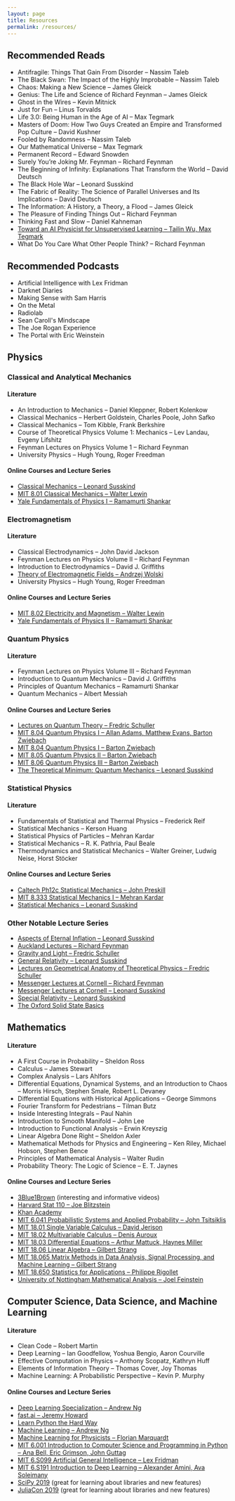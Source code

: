 ```yaml
---
layout: page
title: Resources
permalink: /resources/
---
```


## Recommended Reads

* Antifragile: Things That Gain From Disorder – Nassim Taleb
* The Black Swan: The Impact of the Highly Improbable – Nassim Taleb
* Chaos: Making a New Science – James Gleick
* Genius: The Life and Science of Richard Feynman – James Gleick
* Ghost in the Wires – Kevin Mitnick
* Just for Fun – Linus Torvalds
* Life 3.0: Being Human in the Age of AI – Max Tegmark
* Masters of Doom: How Two Guys Created an Empire and Transformed Pop Culture – David Kushner
* Fooled by Randomness – Nassim Taleb
* Our Mathematical Universe – Max Tegmark
* Permanent Record – Edward Snowden
* Surely You’re Joking Mr. Feynman – Richard Feynman
* The Beginning of Infinity: Explanations That Transform the World – David Deutsch
* The Black Hole War – Leonard Susskind
* The Fabric of Reality: The Science of Parallel Universes and Its Implications – David Deutsch
* The Information: A History, a Theory, a Flood – James Gleick
* The Pleasure of Finding Things Out – Richard Feynman
* Thinking Fast and Slow – Daniel Kahneman
* [Toward an AI Physicist for Unsupervised Learning – Tailin Wu, Max Tegmark](https://arxiv.org/abs/1810.10525)
* What Do You Care What Other People Think? – Richard Feynman

## Recommended Podcasts

* Artificial Intelligence with Lex Fridman
* Darknet Diaries
* Making Sense with Sam Harris
* On the Metal
* Radiolab
* Sean Caroll's Mindscape
* The Joe Rogan Experience
* The Portal with Eric Weinstein

## Physics
### Classical and Analytical Mechanics
#### Literature

* An Introduction to Mechanics – Daniel Kleppner, Robert Kolenkow
* Classical Mechanics – Herbert Goldstein, Charles Poole, John Safko
* Classical Mechanics – Tom Kibble, Frank Berkshire
* Course of Theoretical Physics Volume 1: Mechanics – Lev Landau, Evgeny Lifshitz
* Feynman Lectures on Physics Volume 1 – Richard Feynman
* University Physics – Hugh Young, Roger Freedman

#### Online Courses and Lecture Series

* [Classical Mechanics – Leonard Susskind](https://www.youtube.com/watch?v=ApUFtLCrU90&list=PL47F408D36D4CF129)
* [MIT 8.01 Classical Mechanics – Walter Lewin](https://www.youtube.com/watch?v=wWnfJ0-xXRE&list=PLyQSN7X0ro203puVhQsmCj9qhlFQ-As8e)
* [Yale Fundamentals of Physics I – Ramamurti Shankar](https://oyc.yale.edu/physics/phys-200)

### Electromagnetism
#### Literature

* Classical Electrodynamics – John David Jackson
* Feynman Lectures on Physics Volume II – Richard Feynman
* Introduction to Electrodynamics – David J. Griffiths
* [Theory of Electromagnetic Fields – Andrzej Wolski](https://arxiv.org/abs/1111.4354)
* University Physics – Hugh Young, Roger Freedman

#### Online Courses and Lecture Series

* [MIT 8.02 Electricity and Magnetism – Walter Lewin](https://www.youtube.com/watch?v=rtlJoXxlSFE&list=PLyQSN7X0ro2314mKyUiOILaOC2hk6Pc3j)
* [Yale Fundamentals of Physics II – Ramamurti Shankar](https://oyc.yale.edu/physics/phys-201)

### Quantum Physics
#### Literature

* Feynman Lectures on Physics Volume III – Richard Feynman
* Introduction to Quantum Mechanics – David J. Griffiths
* Principles of Quantum Mechanics – Ramamurti Shankar
* Quantum Mechanics – Albert Messiah

#### Online Courses and Lecture Series

* [Lectures on Quantum Theory – Fredric Schuller](https://www.youtube.com/watch?v=GbqA9Xn_iM0&list=PLPH7f_7ZlzxQVx5jRjbfRGEzWY_upS5K6)
* [MIT 8.04 Quantum Physics I – Allan Adams, Matthew Evans, Barton Zwiebach](https://ocw.mit.edu/courses/physics/8-04-quantum-physics-i-spring-2013/)
* [MIT 8.04 Quantum Physics I – Barton Zwiebach](https://ocw.mit.edu/courses/physics/8-04-quantum-physics-i-spring-2016/)
* [MIT 8.05 Quantum Physics II – Barton Zwiebach](https://ocw.mit.edu/courses/physics/8-05-quantum-physics-ii-fall-2013/)
* [MIT 8.06 Quantum Physics III – Barton Zwiebach](https://ocw.mit.edu/courses/physics/8-06-quantum-physics-iii-spring-2018/)
* [The Theoretical Minimum: Quantum Mechanics – Leonard Susskind](https://www.youtube.com/watch?v=iJfw6lDlTuA&list=PL701CD168D02FF56F)

### Statistical Physics
#### Literature

* Fundamentals of Statistical and Thermal Physics – Frederick Reif
* Statistical Mechanics – Kerson Huang
* Statistical Physics of Particles – Mehran Kardar
* Statistical Mechanics – R. K. Pathria, Paul Beale
* Thermodynamics and Statistical Mechanics – Walter Greiner, Ludwig Neise, Horst Stöcker

#### Online Courses and Lecture Series

* [Caltech Ph12c Statistical Mechanics – John Preskill](http://theory.caltech.edu/people/preskill/ph12c/index.html)
* [MIT 8.333 Statistical Mechanics I – Mehran Kardar](https://ocw.mit.edu/courses/physics/8-333-statistical-mechanics-i-statistical-mechanics-of-particles-fall-2013/)
* [Statistical Mechanics – Leonard Susskind](https://www.youtube.com/watch?v=D1RzvXDXyqA&list=PLpGHT1n4-mAsJ123W3fjPzvlDHOvIhHA0&index=1)

### Other Notable Lecture Series

* [Aspects of Eternal Inflation – Leonard Susskind](https://www.youtube.com/watch?v=xUZeZD9sytc)
* [Auckland Lectures – Richard Feynman](https://www.youtube.com/watch?v=eLQ2atfqk2c&list=PLuk5PgFkzNY3e2KslSovQSdsrI730JwOZ)
* [Gravity and Light – Fredric Schuller](https://www.youtube.com/watch?v=7G4SqIboeig&list=PLFeEvEPtX_0S6vxxiiNPrJbLu9aK1UVC_)
* [General Relativity – Leonard Susskind](https://www.youtube.com/watch?v=SwhOffh0kEE&list=PLpGHT1n4-mAvcXwzOIz3dHnGZaQP1LEib)
* [Lectures on Geometrical Anatomy of Theoretical Physics – Fredric Schuller](https://www.youtube.com/watch?v=V49i_LM8B0E&list=PLPH7f_7ZlzxTi6kS4vCmv4ZKm9u8g5yic)
* [Messenger Lectures at Cornell – Richard Feynman](https://www.youtube.com/watch?v=-kFOXP026eE&list=PLS3_1JNX8dEh5YcO-Y05stU0u_T9nqIlF)
* [Messenger Lectures at Cornell – Leonard Susskind](https://www.youtube.com/watch?v=n7eW-xPEvoQ&list=PL9s_vYCJclAaU7SlnFf4z_Qexzh2FVLmS)
* [Special Relativity – Leonard Susskind](https://www.youtube.com/watch?v=toGH5BdgRZ4&list=PLD9DDFBDC338226CA)
* [The Oxford Solid State Basics](https://www.youtube.com/watch?v=T46C6qUzock&list=PLXy7t-HW0AY4qSAIPnscT-QAXFD-bXQ5V)

## Mathematics
#### Literature

* A First Course in Probability – Sheldon Ross
* Calculus – James Stewart
* Complex Analysis – Lars Ahlfors
* Differential Equations, Dynamical Systems, and an Introduction to Chaos – Morris Hirsch, Stephen Smale, Robert L. Devaney
* Differential Equations with Historical Applications – George Simmons
* Fourier Transform for Pedestrians – Tilman Butz
* Inside Interesting Integrals – Paul Nahin
* Introduction to Smooth Manifold – John Lee
* Introduction to Functional Analysis – Erwin Kreyszig
* Linear Algebra Done Right – Sheldon Axler
* Mathematical Methods for Physics and Engineering – Ken Riley, Michael Hobson, Stephen Bence
* Principles of Mathematical Analysis – Walter Rudin
* Probability Theory: The Logic of Science – E. T. Jaynes

#### Online Courses and Lecture Series

* [3Blue1Brown](https://www.youtube.com/channel/UCYO_jab_esuFRV4b17AJtAw) (interesting and informative videos)
* [Harvard Stat 110 – Joe Blitzstein](https://projects.iq.harvard.edu/stat110/home)
* [Khan Academy](https://www.khanacademy.org/math)
* [MIT 6.041 Probabilistic Systems and Applied Probability – John Tsitsiklis](https://ocw.mit.edu/courses/electrical-engineering-and-computer-science/6-041-probabilistic-systems-analysis-and-applied-probability-fall-2010/)
* [MIT 18.01 Single Variable Calculus – David Jerison](https://ocw.mit.edu/courses/mathematics/18-01-single-variable-calculus-fall-2006/)
* [MIT 18.02 Multivariable Calculus – Denis Auroux](https://ocw.mit.edu/courses/mathematics/18-02-multivariable-calculus-fall-2007/)
* [MIT 18.03 Differential Equations – Arthur Mattuck, Haynes Miller](https://ocw.mit.edu/courses/mathematics/18-03-differential-equations-spring-2010/)
* [MIT 18.06 Linear Algebra – Gilbert Strang](https://ocw.mit.edu/courses/mathematics/18-06-linear-algebra-spring-2010/)
* [MIT 18.065 Matrix Methods in Data Analysis, Signal Processing, and Machine Learning – Gilbert Strang](https://ocw.mit.edu/courses/mathematics/18-065-matrix-methods-in-data-analysis-signal-processing-and-machine-learning-spring-2018/)
* [MIT 18.650 Statistics for Applications – Philippe Rigollet](https://ocw.mit.edu/courses/mathematics/18-650-statistics-for-applications-fall-2016/)
* [University of Nottingham Mathematical Analysis – Joel Feinstein](https://www.youtube.com/watch?v=a0JNGx0Da8k&list=PL58984C080F2B0575)

## Computer Science, Data Science, and Machine Learning
#### Literature

* Clean Code – Robert Martin
* Deep Learning – Ian Goodfellow, Yoshua Bengio, Aaron Courville
* Effective Computation in Physics – Anthony Scopatz, Kathryn Huff
* Elements of Information Theory – Thomas Cover, Joy Thomas
* Machine Learning: A Probabilistic Perspective – Kevin P. Murphy

#### Online Courses and Lecture Series

* [Deep Learning Specialization – Andrew Ng](https://www.coursera.org/specializations/deep-learning?)
* [fast.ai – Jeremy Howard](https://www.fast.ai/)
* [Learn Python the Hard Way](https://learnpythonthehardway.org/book/)
* [Machine Learning – Andrew Ng](https://www.coursera.org/learn/machine-learning)
* [Machine Learning for Physicists – Florian Marquardt](https://machine-learning-for-physicists.org/)
* [MIT 6.001 Introduction to Computer Science and Programming in Python – Ana Bell, Eric Grimson, John Guttag](https://ocw.mit.edu/courses/electrical-engineering-and-computer-science/6-0001-introduction-to-computer-science-and-programming-in-python-fall-2016/)
* [MIT 6.S099 Artificial General Intelligence – Lex Fridman](https://agi.mit.edu/)
* [MIT 6.S191 Introduction to Deep Learning – Alexander Amini, Ava Soleimany](http://introtodeeplearning.com/)
* [SciPy 2019](https://www.youtube.com/watch?v=ZB7BZMhfPgk&list=PLYx7XA2nY5GcDQblpQ_M1V3PQPoLWiDAC) (great for learning about libraries and new features)
* [JuliaCon 2019](https://www.youtube.com/watch?v=mSgXWpvQEHE&list=PLP8iPy9hna6StY9tIJIUN3F_co9A0zh0H) (great for learning about libraries and new features)
